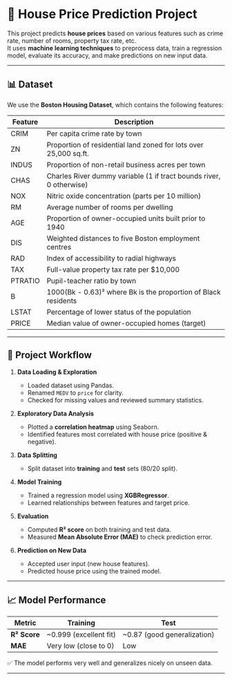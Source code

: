 # 🏡 House Price Prediction Project

This project predicts **house prices** based on various features such as crime rate, number of rooms, property tax rate, etc.  
It uses **machine learning techniques** to preprocess data, train a regression model, evaluate its accuracy, and make predictions on new input data.

---

## 📊 Dataset

We use the **Boston Housing Dataset**, which contains the following features:

| Feature | Description |
|--------|-------------|
| CRIM | Per capita crime rate by town |
| ZN | Proportion of residential land zoned for lots over 25,000 sq.ft. |
| INDUS | Proportion of non-retail business acres per town |
| CHAS | Charles River dummy variable (1 if tract bounds river, 0 otherwise) |
| NOX | Nitric oxide concentration (parts per 10 million) |
| RM | Average number of rooms per dwelling |
| AGE | Proportion of owner-occupied units built prior to 1940 |
| DIS | Weighted distances to five Boston employment centres |
| RAD | Index of accessibility to radial highways |
| TAX | Full-value property tax rate per $10,000 |
| PTRATIO | Pupil-teacher ratio by town |
| B | 1000(Bk - 0.63)² where Bk is the proportion of Black residents |
| LSTAT | Percentage of lower status of the population |
| PRICE | Median value of owner-occupied homes (target) |

---

## 🧠 Project Workflow

1. **Data Loading & Exploration**
   - Loaded dataset using Pandas.
   - Renamed `MEDV` to `price` for clarity.
   - Checked for missing values and reviewed summary statistics.

2. **Exploratory Data Analysis**
   - Plotted a **correlation heatmap** using Seaborn.
   - Identified features most correlated with house price (positive & negative).

3. **Data Splitting**
   - Split dataset into **training** and **test** sets (80/20 split).

4. **Model Training**
   - Trained a regression model using **XGBRegressor**.
   - Learned relationships between features and target price.

5. **Evaluation**
   - Computed **R² score** on both training and test data.
   - Measured **Mean Absolute Error (MAE)** to check prediction error.

6. **Prediction on New Data**
   - Accepted user input (new house features).
   - Predicted house price using the trained model.

---

## 📈 Model Performance

| Metric | Training | Test |
|-------|----------|------|
| **R² Score** | ~0.999 (excellent fit) | ~0.87 (good generalization) |
| **MAE** | Very low (close to 0) | Low |

✅ The model performs very well and generalizes nicely on unseen data.

---



